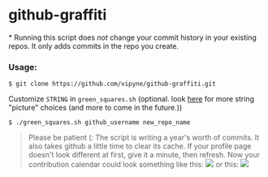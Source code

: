 # github-graffiti
\* Running this script does *not* change your commit history in your existing repos.  It only adds commits in the repo you create.


### Usage:

```
$ git clone https://github.com/vipyne/github-graffiti.git
```
Customize `STRING` in `green_squares.sh`  (optional.  look [here](https://github.com/vipyne/github-graffiti/blob/master/z_cleanUpThis/heart-string) for more string "picture" choices (and more to come in the future.))

```
$ ./green_squares.sh github_username new_repo_name
```
> Please be patient (: The script is writing a year's worth of commits. It also takes github a little time to clear its cache.  If your profile page doesn't look different at first, give it a minute, then refresh.
Now your contribution calendar could look something like this:
![](https://github.com/vipyne/github-graffiti/blob/master/z_contributionScreenshots/iheartvr.png)
or this:
![](https://github.com/vipyne/github-graffiti/blob/master/z_contributionScreenshots/heartLS.png)
